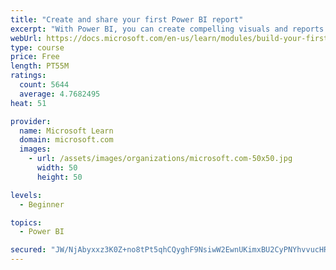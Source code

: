```yaml
---
title: "Create and share your first Power BI report"
excerpt: "With Power BI, you can create compelling visuals and reports. In this module, you learn how to use Power BI Desktop to connect to data, build visuals, and create a report that you can share with others in your organization. You then learn how to publish the report to the Power BI service, so that others can see your insights and benefit from your work."
webUrl: https://docs.microsoft.com/en-us/learn/modules/build-your-first-power-bi-report/
type: course
price: Free
length: PT55M
ratings:
  count: 5644
  average: 4.7682495
heat: 51

provider:
  name: Microsoft Learn
  domain: microsoft.com
  images:
    - url: /assets/images/organizations/microsoft.com-50x50.jpg
      width: 50
      height: 50

levels:
  - Beginner

topics:
  - Power BI

secured: "JW/NjAbyxxz3K0Z+no8tPt5qhCQyghF9NsiwW2EwnUKimxBU2CyPNYhvvucHRI/VsorD7gRP6fzrcy+jANfxKdNCGNyuRNF0qcBi3nvDMRE5BO26tXqlXPKwenYGv2w2R9n9dl4Ecn5j35R5DpPEhStiA64OW3ZRjJVLv5Z9olmyjPPcLw455koK0w7hR235QS6/qKdKeshaNjG8rTon0Fzl3VngLWzM7XnKFo4Sj2KcxGNyRB2ZdsC9qnVDcSCrYcAJfnXc78q5Fbu3DD1V2m0CO9fIFvALlInHYzA0VtV6P+sQRCvuCoxOpR524dhEnmi1RWTz7ZisIoI7X3ZOpUIkmItB/sWlcz42xLtKkM3Y73IGk0wwNreFA15Jl9AyIEWV1AlJDGhs1oz4svC/9I77DRTVPhz5S4bBpi4A6hQ=;XRrx/tqEuUG9RxOeRWODHQ=="
---
```


